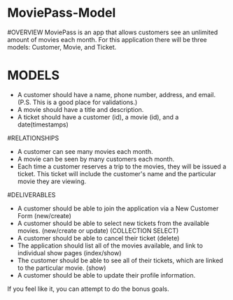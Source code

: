 # MoviePass-Model

#OVERVIEW 
MoviePass is an app that allows customers see an unlimited amount of movies each month. For this application there will be three models: Customer, Movie, and Ticket. 

# MODELS 
 * A customer should have a name, phone number, address, and email. (P.S. This is a good place for validations.)
 * A movie should have a title and description. 
 * A ticket should have a customer (id), a movie (id), and a date(timestamps)

#RELATIONSHIPS 
 * A customer can see many movies each month. 
 * A movie can be seen by many customers each month. 
 * Each time a customer reserves a trip to the movies, they will be issued a ticket. This ticket will include the customer's name and the particular movie they are viewing. 

#DELIVERABLES 
 * A customer should be able to join the application via a New Customer Form (new/create)
 * A customer should be able to select new tickets from the available movies. (new/create or update) (COLLECTION SELECT)
 * A customer should be able to cancel their ticket (delete)
 * The application should list all of the movies available, and link to individual show pages (index/show)
 * The customer should be able to see all of their tickets, which are linked to the particular movie. (show)
 * A customer should be able to update their profile information. 

 If you feel like it, you can attempt to do the bonus goals. 
 